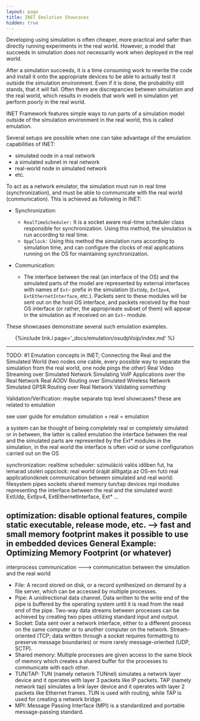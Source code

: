 ```yaml
---
layout: page
title: INET Emulation Showcases
hidden: true
---
```


Developing using simulation is often cheaper, more practical and safer than directly running experiments in the real world. However, a model that succeeds in simulation does not necessarily work when deployed in the real world. 

After a simulation succeeds, it is a time consuming work to rewrite the code and install it onto the appropriate devices to be able to actually test it outside the simulation environment. Even if it is done, the probability still stands, that it will fail. Often there are discrepancies between simulation and the real world, which results in models that work well in simulation yet perform poorly in the real world. 

INET Framework features simple ways to run parts of a simulation model outside of the simulation environment in the real world, this is called emulation.

Several setups are possible when one can take advantage of the emulation capabilities of INET: 
- simulated node in a real network
- a simulated subnet in real network
- real-world node in simulated network
- etc.

To act as a network emulator, the simulation must run in real time (synchronization), and must be able to communicate with the real world (communication). This is achieved as following in INET:
- Synchronization:
  - `RealTimeScheduler:` It is a socket aware real-time scheduler class responsible for synchronization. Using this method, the simulation is run according to real time.
  - `OppClock:` Using this method the simulation runs according to simulation time, and can configure the clocks of real applications running on the OS for maintaining synchronization.

- Communication:
  - The interface between the real (an interface of the OS) and the simulated parts of the model are represented by external interfaces with names of `Ext~` prefix in the simulation (`ExtUdp`, `ExtIpv4`, `ExtEthernetInterface`, etc.). Packets sent to these modules will be sent out on the host OS interface, and packets received by the host OS interface (or rather, the approprieate subset of them) will appear in the simulation as if received on an `Ext~` module.

These showcases demonstrate several such emulation examples.

<ul>
  {%include link.i page='_docs/emulation/osudpVoip/index.md' %}
</ul>

------------------------------------------------------------------------------------------------------------------------------------------------------------------------------------

TODO:	#1 Emulation concepts in INET; Connecting the Real and the Simulated World (two nodes one cable, every possible way to separate the simulation from the real world, one node pings the other)
	Real Video Streaming over Simulated Network
	Simulating VoIP Applications over the Real Network
	Real AODV Routing over Simulated Wireless Network
	Simulated GPSR Routing over Real Network
	Validating *something*

Validation/Verification: maybe separate top level showcases? these are related to emulation

see user guide for emulation
simulation + real = emulation

a system can be thought of being completely real or completely simulated or in between, the latter is called emulation
the interface between the real and the simulated parts are represented by the Ext* modules in the simulation, in the real world the interface is often void or some configuration carried out on the OS

synchronization:
	realtime scheduler: szimuláció valós időben fut, ha lemarad utoléri
	oppclock: real world óráját állítgatja az OS-en futó real applicationöknek
communication between simulated and real world:
	filesystem
	pipes
	sockets
	shared memory
	tun/tap devices
	mpi
modules representing the interface between the real and the simulated word:
	ExtUdp, ExtIpv4, ExtEthernetInterface, Ext* ...

optimization:
	disable optional features, compile static executable, release mode, etc. --> fast and small memory footprint makes it possible to use in embedded devices
	General Example: Optimizing Memory Footprint (or whatever)
------------------------------------------------------------------------------------------------------------------------------------------------------------------------------------

interprocess communication ---> communication between the simulation and the real world

- File: A record stored on disk, or a record synthesized on demand by a file server, which can be accessed by multiple processes.
- Pipe: A unidirectional data channel. Data written to the write end of the pipe is buffered by the operating system until it is read from the read end of the pipe. Two-way data streams between processes can be achieved by creating two pipes utilizing standard input and output.
- Socket: Data sent over a network interface, either to a different process on the same computer or to another computer on the network. Stream-oriented (TCP; data written through a socket requires formatting to preserve message boundaries) or more rarely message-oriented (UDP, SCTP).
- Shared memory: Multiple processes are given access to the same block of memory which creates a shared buffer for the processes to communicate with each other.
- TUN/TAP: TUN (namely network TUNnel) simulates a network layer device and it operates with layer 3 packets like IP packets. TAP (namely network tap) simulates a link layer device and it operates with layer 2 packets like Ethernet frames. TUN is used with routing, while TAP is used for creating a network bridge.
- MPI: Message Passing Interface (MPI) is a standardized and portable message-passing standard. 























